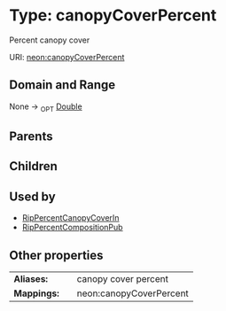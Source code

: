 
# Type: canopyCoverPercent


Percent canopy cover

URI: [neon:canopyCoverPercent](https://data.neonscience.org/canopyCoverPercent)


## Domain and Range

None ->  <sub>OPT</sub> [Double](types/Double.md)

## Parents


## Children


## Used by

 * [RipPercentCanopyCoverIn](RipPercentCanopyCoverIn.md)
 * [RipPercentCompositionPub](RipPercentCompositionPub.md)

## Other properties

|  |  |  |
| --- | --- | --- |
| **Aliases:** | | canopy cover percent |
| **Mappings:** | | neon:canopyCoverPercent |

